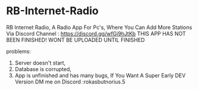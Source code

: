 # RB-Internet-Radio
RB Internet Radio, A Radio App For Pc's, Where You Can Add More Stations Via Discord Channel : https://discord.gg/wfGj9hJtKb
THIS APP HAS NOT BEEN FINISHED! WONT BE UPLOADED UNTIL FINISHED

problems:
1. Server doesn't start,
2. Database is corrupted,
3. App is unfinished and has many bugs,
   If You Want A Super Early DEV Version DM me on Discord :rokasbutnorius.5
